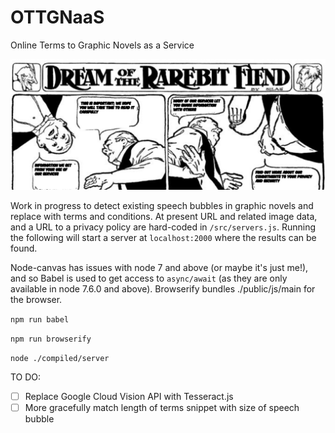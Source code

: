 # OTTGNaaS
Online Terms to Graphic Novels as a Service

![example](/demo.PNG)

Work in progress to detect existing speech bubbles in graphic novels and replace with terms and conditions. At present URL and related image data, and a URL to a privacy policy are hard-coded in `/src/servers.js`. Running the following will start a server at `localhost:2000` where the results can be found.

Node-canvas has issues with node 7 and above (or maybe it's just me!), and so Babel is used to get access to `async/await` (as they are only available in node 7.6.0 and above). Browserify bundles ./public/js/main for the browser.

`npm run babel`

`npm run browserify`

`node ./compiled/server`

TO DO:

- [ ] Replace Google Cloud Vision API with Tesseract.js
- [ ] More gracefully match length of terms snippet with size of speech bubble
